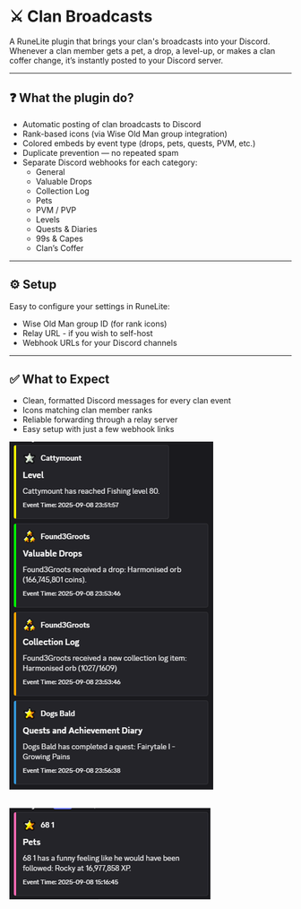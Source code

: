 # ⚔️ Clan Broadcasts

A RuneLite plugin that brings your clan's broadcasts into your Discord.  
Whenever a clan member gets a pet, a drop, a level-up, or makes a clan coffer change, it’s instantly posted to your Discord server.

---

## ❓ What the plugin do?
- Automatic posting of clan broadcasts to Discord
- Rank-based icons (via Wise Old Man group integration)
- Colored embeds by event type (drops, pets, quests, PVM, etc.)
- Duplicate prevention — no repeated spam
- Separate Discord webhooks for each category:
    - General
    - Valuable Drops
    - Collection Log
    - Pets
    - PVM / PVP
    - Levels
    - Quests & Diaries
    - 99s & Capes
    - Clan’s Coffer

---

## ⚙️ Setup
Easy to configure your settings in RuneLite:
- Wise Old Man group ID (for rank icons)
- Relay URL - if you wish to self-host
- Webhook URLs for your Discord channels

---

## ✅ What to Expect
- Clean, formatted Discord messages for every clan event
- Icons matching clan member ranks
- Reliable forwarding through a relay server
- Easy setup with just a few webhook links

![img.png](img.png)

![img_1.png](img_1.png)
---

 
